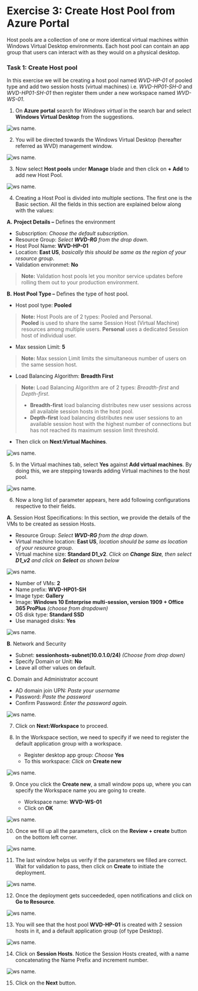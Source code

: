 # **Exercise 3: Create Host Pool from Azure Portal** 

 
 Host pools are a collection of one or more identical virtual machines within Windows Virtual Desktop environments. Each host pool can contain an app group that users can interact with as they would on a physical desktop. 
 
### **Task 1: Create Host pool**

In this exercise we will be creating a host pool named *WVD-HP-01* of pooled type and add two session hosts (virtual machines) i.e. *WVD-HP01-SH-0* and *WVD-HP01-SH-01*  then register them under a new workspace named *WVD-WS-01*.

1. On **Azure portal** search for *Windows virtual* in the search bar and select **Windows Virtual Desktop** from the suggestions.

  ![ws name.](media/a109.png)
 

2. You will be directed towards the Windows Virtual Desktop (hereafter referred as WVD) management window.  

  ![ws name.](media/64.png)


3. Now select **Host pools** under **Manage** blade and then click on **+ Add** to add new Host Pool.

  ![ws name.](media/z.png)


4. Creating a Host Pool is divided into multiple sections. The first one is the Basic section. All the fields in this section are explained below along with the values: 

 **A.** **Project Details –** Defines the environment 

   - Subscription: *Choose the default subscription*.
   - Resource Group: *Select **WVD-RG** from the drop down*.
   - Host Pool Name: **WVD-HP-01**
   - Location: **East US**, *basically this should be same as the region of your resource group*.      
   - Validation environmet: **No**
      
>**Note:** Validation host pools let you monitor service updates before rolling them out to your production environment.
            
 **B.** **Host Pool Type –** Defines the type of host pool. 

   - Host pool type: **Pooled** 
      
   >**Note:** Host Pools are of 2 types: Pooled and Personal.  
   > **Pooled** is used to share the same Session Host (Virtual Machine) resources among multiple users.
   > **Personal** uses a dedicated Session host of individual user.

   - Max session Limit: **5**
      
   >**Note:** Max session Limit limits the simultaneous number of users on the same session host.
     
   - Load Balancing Algorithm: **Breadth First**
      
   >**Note:** Load Balancing Algorithm are of 2 types: *Breadth-first* and *Depth-first*. 
   > - **Breadth-first** load balancing distributes new user sessions across all available session hosts in the host pool. 
   > - **Depth-first** load balancing distributes new user sessions to an available session host with the highest number of connections but has not reached its maximum session limit threshold.
     
   - Then click on **Next:Virtual Machines**.
          
  ![ws name.](media/a1.png)  

5. In the Virtual machines tab, select **Yes** against **Add virtual machines**. By doing this, we are stepping towards adding Virtual machines to the host pool. 

  ![ws name.](media/66.png)

6. Now a long list of parameter appears, here add following configurations respective to their fields. 

 **A**. Session Host Specifications: In this section, we provide the details of the VMs to be created as session Hosts.    

   - Resource Group: *Select **WVD-RG** from the drop down*.
   - Virtual machine location: **East US**, *location should be same as location of your resource group*.
   - Virtual machine size: **Standard D1_v2**. *Click on **Change Size**, then select **D1_v2** and click on **Select** as shown below*
   
  ![ws name.](media/65.png)

   - Number of VMs: **2**   
   - Name prefix: **WVD-HP01-SH** 
   - Image type: **Gallery**
   - Image: **Windows 10 Enterprise multi-session, version 1909 + Office 365 ProPlus** *(choose from dropdown)* 
   - OS disk type: **Standard SSD**
   - Use managed disks: **Yes**
   
  ![ws name.](media/a8.png)
   
   
 **B**. Network and Security 
   - Subnet: **sessionhosts-subnet(10.0.1.0/24)** *(Choose from drop down)*
   - Specify Domain or Unit: **No**
   - Leave all other values on default.
  
 **C**. Domain and Administrator account 
   
   - AD domain join UPN: *Paste your username* **<inject key="AzureAdUserEmail" />**
   - Password: *Paste the password* **<inject key="AzureAdUserPassword" />**
   - Confirm Password: *Enter the password again.*

  ![ws name.](media/87.png)
   
7. Click on **Next:Workspace** to proceed. 

8. In the Workspace section, we need to specify if we need to register the default application group with a workspace. 

   - Register desktop app group: *Choose* **Yes** 
   - To this workspace: *Click on* **Create new**

  ![ws name.](media/67.png)
   
9. Once you click the **Create new**, a small window pops up, where you can specify the Workspace name you are going to create.  

   - Workspace name: **WVD-WS-01** 
   - Click on **OK**
     
  ![ws name.](media/68.png) 

10. Once we fill up all the parameters, click on the  **Review + create** button on the bottom left corner. 

  ![ws name.](media/69.png)


11. The last window helps us verify if the parameters we filled are correct. Wait for validation to pass, then click on **Create** to initiate the deployment. 

  ![ws name.](media/70.png)


12. Once the deployment gets succeededed, open notifications and click on **Go to Resource**.  

  ![ws name.](media/71.png)

13. You will see that the host pool **WVD-HP-01** is created with 2 session hosts in it, and a default application group (of type Desktop).  

  ![ws name.](media/85.png)


14. Click on **Session Hosts**. Notice the Session Hosts created, with a name concatenating the Name Prefix and increment number. 

  ![ws name.](media/86.png)

15. Click on the **Next** button.  
